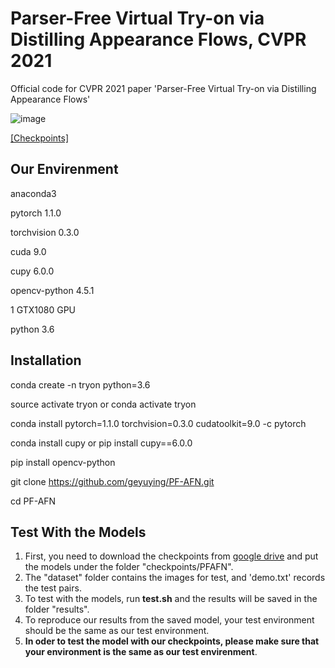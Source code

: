 # Parser-Free Virtual Try-on via Distilling Appearance Flows, CVPR 2021
Official code for CVPR 2021 paper 'Parser-Free Virtual Try-on via Distilling Appearance Flows'

![image](https://github.com/geyuying/PF-AFN/blob/main/show/compare.jpg?raw=true)

[[Checkpoints]](https://drive.google.com/file/d/1_a0AiN8Y_d_9TNDhHIcRlERz3zptyYWV/view?usp=sharing)

## Our Envirenment
anaconda3

pytorch 1.1.0

torchvision 0.3.0

cuda 9.0

cupy 6.0.0

opencv-python 4.5.1

1 GTX1080 GPU

python 3.6

## Installation
conda create -n tryon python=3.6

source activate tryon     or     conda activate tryon

conda install pytorch=1.1.0 torchvision=0.3.0 cudatoolkit=9.0 -c pytorch

conda install cupy     or     pip install cupy==6.0.0

pip install opencv-python

git clone https://github.com/geyuying/PF-AFN.git

cd PF-AFN

## Test With the Models
1. First, you need to download the checkpoints from [google drive](https://drive.google.com/file/d/1_a0AiN8Y_d_9TNDhHIcRlERz3zptyYWV/view?usp=sharing) and put the models under the folder "checkpoints/PFAFN". 
2. The "dataset" folder contains the images for test, and 'demo.txt' records the test pairs.
3. To test with the models, run **test.sh** and the results will be saved in the folder "results".
4. To reproduce our results from the saved model, your test environment should be the same as our test environment. 
5. **In oder to test the model with our checkpoints, please make sure that your environment is the same as our test envirenment**.
